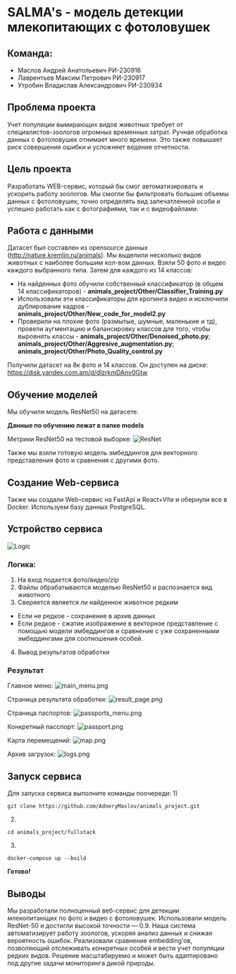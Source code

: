 # SALMA's - модель детекции млекопитающих с фотоловушек


## Команда: 

- Маслов Андрей Анатольевич РИ-230916
- Лаврентьев Максим Петрович РИ-230917
- Утробин Владислав Александрович РИ-230934


## Проблема проекта

Учет популяции вымирающих видов животных требует от специалистов-зоологов огромных временных затрат. Ручная обработка данных с фотоловушек отнимает много времени. Это также повышает риск совершения ошибки и усложняет ведение отчетности.


## Цель проекта

Разработать WEB-сервис, который бы смог автоматизировать и ускорить работу зоологов.
Мы смогли бы фильтровать большие объемы данных с фотоловушек, точно определять вид запечатленной особи и успешно работать как с фотографиями, так и с видеофайлами.


## Работа с данными

Датасет был составлен из opensource данных (http://nature.kremlin.ru/animals). Мы выделили несколько видов животных с наиболее большим кол-вом данных. Взяли 50 фото и видео каждого выбранного типа. Затем для каждого из 14 классов:
- На найденных фото обучили собственный классификатор (в общем 14 классификаторов) - **animals_project/Other/Classifier_Training.py**
- Использовали эти классификаторы для кропинга видео и исключили дублирование кадров - **animals_project/Other/New_code_for_model2.py**
- Проверили на плохие фото (размытые, шумные, маленькие и тд), провели аугментацию и балансировку классов для того, чтобы выровнять классы - **animals_project/Other/Denoised_photo.py**; **animals_project/Other/Aggresive_augmentation.py**; **animals_project/Other/Photo_Quality_control.py**

Получили датасет на 8к фото и 14 классов. Он доступен на диске: https://disk.yandex.com.am/d/dlzrkmDAnv0Gtw


## Обучение моделей

Мы обучили модель ResNet50 на датасете.

**Данные по обучению лежат в папке models**

Метрики ResNet50 на тестовой выборке:
![ResNet](models/resnet50_/resnet.png)

Также мы взяли готовую модель эмбеддингов для векторного представления фото и сравнения с другими фото.

## Создание Web-сервиса
Также мы создали Web-сервис на FastApi и React+Vite и обернули все в Docker. Используем базу данных PostgreSQL.

## Устройство сервиса

![Logic](photo_for_README/logic_.png)

### Логика:

1) На вход подается фото/видео/zip
2) Файлы обрабатываются моделью ResNet50 и распознается вид животного
3) Сверяется является ли найденное животное редким
 - Если не редкое - сохранение в архив данных
 - Если редкое - сжатие изображение в векторное представление с помощью модели эмбеддингов и сравнение с уже сохраненными эмбеддингами для соотношения особей.
4) Вывод результатов обработки

### Результат

Главное меню:
![main_menu.png](photo_for_README/main_menu.png)

Страница результата обработки:
![result_page.png](photo_for_README/result_page.png)

Страница паспортов:
![passports_menu.png](photo_for_README/passports_menu.png)

Конкретный пасспорт:
![passport.png](photo_for_README/passport.png)

Карта перемещений:
![map.png](photo_for_README/map.png)

Архив загрузок:
![logs.png](photo_for_README/logs.png)

## Запуск сервиса

Для запуска сервиса выполните команды поочереди:
1)
```
git clone https://github.com/AdneryMaslov/animals_project.git
```
2)
```
cd animals_project/fullstack
```
3)
```
docker-compose up --build
```
**Готово!**

## Выводы
Мы разработали полноценный веб-сервис для детекции млекопитающих по фото и видео с фотоловушек. 
Использовали модель ResNet-50 и достигли высокой точности — 0.9. 
Наша система автоматизирует работу зоологов, ускоряя анализ данных и снижая вероятность ошибок.
Реализовали сравнение embedding’ов, позволяющий отслеживать конкретных особей и вести учет популяции редких видов.
Решение масштабируемо и может быть адаптировано под другие задачи мониторинга дикой природы.


